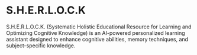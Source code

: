 # S.H.E.R.L.O.C.K
S.H.E.R.L.O.C.K. (Systematic Holistic Educational Resource for Learning and Optimizing Cognitive Knowledge) is an AI-powered personalized learning assistant designed to enhance cognitive abilities, memory techniques, and subject-specific knowledge.
